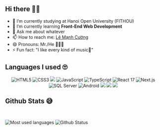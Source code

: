 ## Hi there 🥰😗

- 🔭 I’m currently studying at Hanoi Open University (FITHOU)
- 🌱 I’m currently learning <b>Front-End Web Development</b>
- 💬 Ask me about whatever
- 📫 How to reach me: <a href="https://lemanhjcuongdev.github.io/FAKE-CV/">Lê Mạnh Cường</a>
- 😄 Pronouns: Mr./He 🙆🏻‍♂️
- ⚡ Fun fact: "I like every kind of music🔀"

## Languages I used 🙄

<div align="center">
  <img src="https://img.icons8.com/dusk/64/000000/html-5.png" title="HTML5"/>
  <img src="https://img.icons8.com/dusk/64/000000/css3.png" title="CSS3"/>
  <img src="https://img.icons8.com/color/64/null/sass-avatar.png"/>
  <img src="https://img.icons8.com/dusk/64/000000/javascript.png" title="JavaScript"/>
  <img src="https://img.icons8.com/fluency/64/000000/typescript--v2.png" title="TypeScript"/>
  <img src="https://img.icons8.com/dusk/64/000000/react.png" title="React 17"/>
  <img src="https://img.icons8.com/color/64/null/nextjs.png" title="Next.js"/>
  <img src="https://img.icons8.com/dusk/64/000000/sql.png" title="SQL Server"/>
  <img src="https://img.icons8.com/dusk/64/000000/android-os.png" title="Android"/>
  <img src="https://img.icons8.com/dusk/64/000000/java-coffee-cup-logo.png"/>
  <img src="https://img.icons8.com/dusk/64/000000/c-plus-plus.png"/>
  <img src="https://img.icons8.com/dusk/64/000000/cs.png"/>
</div>

## Github Stats 😅

<br>

![Most used languages](https://github-readme-stats.vercel.app/api/top-langs/?username=lemanhjcuongdev&layout=compact&theme=light&langs_count=6)
![Github Status](https://github-readme-stats.vercel.app/api?username=lemanhjcuongdev&show_icons=true&theme=light)
